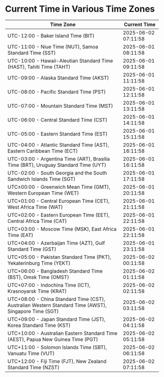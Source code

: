 # Current Time in Various Time Zones

| Time Zone | Current Time |
|-----------|--------------|
| UTC-12:00 - Baker Island Time (BIT) | 2025-06-02 07:11:58 |
| UTC-11:00 - Niue Time (NUT), Samoa Standard Time (SST) | 2025-06-01 08:11:58 |
| UTC-10:00 - Hawaii-Aleutian Standard Time (HAST), Tahiti Time (TAHT) | 2025-06-01 09:11:58 |
| UTC-09:00 - Alaska Standard Time (AKST) | 2025-06-01 11:11:58 |
| UTC-08:00 - Pacific Standard Time (PST) | 2025-06-01 12:11:58 |
| UTC-07:00 - Mountain Standard Time (MST) | 2025-06-01 13:11:58 |
| UTC-06:00 - Central Standard Time (CST) | 2025-06-01 14:11:58 |
| UTC-05:00 - Eastern Standard Time (EST) | 2025-06-01 15:11:58 |
| UTC-04:00 - Atlantic Standard Time (AST), Eastern Caribbean Time (ECT) | 2025-06-01 16:11:58 |
| UTC-03:00 - Argentina Time (ART), Brasília Time (BRT), Uruguay Standard Time (UYT) | 2025-06-01 16:11:58 |
| UTC-02:00 - South Georgia and the South Sandwich Islands Time (SGT) | 2025-06-01 17:11:58 |
| UTC±00:00 - Greenwich Mean Time (GMT), Western European Time (WET) | 2025-06-01 20:11:58 |
| UTC+01:00 - Central European Time (CET), West Africa Time (WAT) | 2025-06-01 21:11:58 |
| UTC+02:00 - Eastern European Time (EET), Central Africa Time (CAT) | 2025-06-01 22:11:58 |
| UTC+03:00 - Moscow Time (MSK), East Africa Time (EAT) | 2025-06-01 22:11:58 |
| UTC+04:00 - Azerbaijan Time (AZT), Gulf Standard Time (GST) | 2025-06-01 23:11:58 |
| UTC+05:00 - Pakistan Standard Time (PKT), Yekaterinburg Time (YEKT) | 2025-06-02 00:11:58 |
| UTC+06:00 - Bangladesh Standard Time (BST), Omsk Time (OMST) | 2025-06-02 01:11:58 |
| UTC+07:00 - Indochina Time (ICT), Krasnoyarsk Time (KRAT) | 2025-06-02 02:11:58 |
| UTC+08:00 - China Standard Time (CST), Australian Western Standard Time (AWST), Singapore Time (SGT) | 2025-06-02 03:11:58 |
| UTC+09:00 - Japan Standard Time (JST), Korea Standard Time (KST) | 2025-06-02 04:11:58 |
| UTC+10:00 - Australian Eastern Standard Time (AEST), Papua New Guinea Time (PGT) | 2025-06-02 05:11:58 |
| UTC+11:00 - Solomon Islands Time (SBT), Vanuatu Time (VUT) | 2025-06-02 06:11:58 |
| UTC+12:00 - Fiji Time (FJT), New Zealand Standard Time (NZST) | 2025-06-02 07:11:58 |
